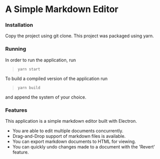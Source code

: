 # A Simple Markdown Editor
### Installation 
Copy the project using git clone. This project was packaged using yarn. 

### Running
In order to run the application, run

 >`yarn start`

To build a compiled version of the application run 

> `yarn build`

and append the system of your choice.

### Features
This application is a simple markdown editor built with Electron.
* You are able to edit multiple documents concurrently. 
* Drag-and-Drop support of markdown files is available.
* You can export markdown documents to HTML for viewing.
* You can quickly undo changes made to a document with the 'Revert' feature.